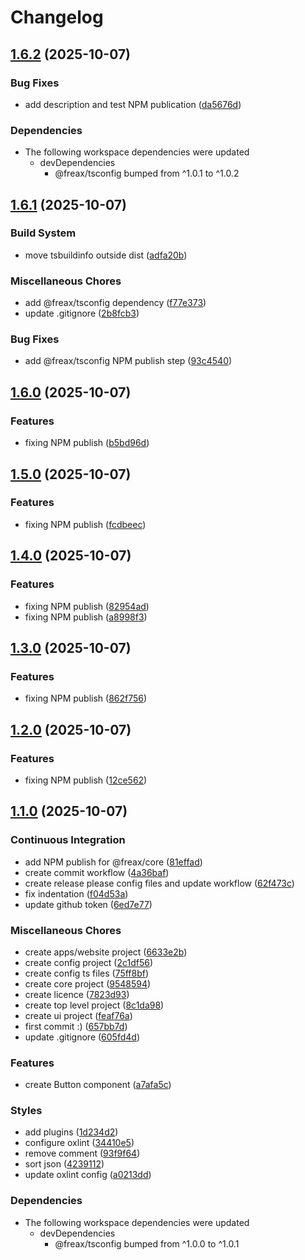 # Changelog

## [1.6.2](https://github.com/freax-io/freax/compare/freax-v1.6.1...freax-v1.6.2) (2025-10-07)


### Bug Fixes

* add description and test NPM publication ([da5676d](https://github.com/freax-io/freax/commit/da5676d9df0643f91b6c94c0a85b1f137ca699f6))


### Dependencies

* The following workspace dependencies were updated
  * devDependencies
    * @freax/tsconfig bumped from ^1.0.1 to ^1.0.2

## [1.6.1](https://github.com/freax-io/freax/compare/freax-v1.6.0...freax-v1.6.1) (2025-10-07)


### Build System

* move tsbuildinfo outside dist ([adfa20b](https://github.com/freax-io/freax/commit/adfa20bd3d86f1b279e6dac083ba1d18cbe5302f))


### Miscellaneous Chores

* add @freax/tsconfig dependency ([f77e373](https://github.com/freax-io/freax/commit/f77e373e523dff65b3a4db85f1049bc6c52ca2f3))
* update .gitignore ([2b8fcb3](https://github.com/freax-io/freax/commit/2b8fcb312799a53a802bd1764ff1365539518793))


### Bug Fixes

* add @freax/tsconfig NPM publish step ([93c4540](https://github.com/freax-io/freax/commit/93c45402a00264bc436ddeb2a21bbf0147e62e9f))

## [1.6.0](https://github.com/freax-io/freax/compare/freax-v1.5.0...freax-v1.6.0) (2025-10-07)


### Features

* fixing NPM publish ([b5bd96d](https://github.com/freax-io/freax/commit/b5bd96dd3b6554b872b09e3478e6080d4c0bb721))

## [1.5.0](https://github.com/freax-io/freax/compare/freax-v1.4.0...freax-v1.5.0) (2025-10-07)


### Features

* fixing NPM publish ([fcdbeec](https://github.com/freax-io/freax/commit/fcdbeec5b4d69bf369bd9cb7cb38175922c9a9db))

## [1.4.0](https://github.com/freax-io/freax/compare/freax-v1.3.0...freax-v1.4.0) (2025-10-07)


### Features

* fixing NPM publish ([82954ad](https://github.com/freax-io/freax/commit/82954ad211b64247cdd1312ce305d3f79c7c43e1))
* fixing NPM publish ([a8998f3](https://github.com/freax-io/freax/commit/a8998f3467198a5fab10e823f400016f0424c456))

## [1.3.0](https://github.com/freax-io/freax/compare/freax-v1.2.0...freax-v1.3.0) (2025-10-07)


### Features

* fixing NPM publish ([862f756](https://github.com/freax-io/freax/commit/862f7566f9c7e9d6e008ccc694f71ea9949cd0bd))

## [1.2.0](https://github.com/freax-io/freax/compare/freax-v1.1.0...freax-v1.2.0) (2025-10-07)


### Features

* fixing NPM publish ([12ce562](https://github.com/freax-io/freax/commit/12ce56200f297662f7c724afbffc57e94d6465b5))

## [1.1.0](https://github.com/freax-io/freax/compare/freax-v1.0.0...freax-v1.1.0) (2025-10-07)


### Continuous Integration

* add NPM publish for @freax/core ([81effad](https://github.com/freax-io/freax/commit/81effad42fd05510084e29cc17e6ce8bc0493eb4))
* create commit workflow ([4a36baf](https://github.com/freax-io/freax/commit/4a36baf590138d0f96d0f1150a07cce23635b07b))
* create release please config files and update workflow ([62f473c](https://github.com/freax-io/freax/commit/62f473c5f8d456698a8b41e6bfa0ceb75b4841b4))
* fix indentation ([f04d53a](https://github.com/freax-io/freax/commit/f04d53abfa8e8ccb4470e92667486f931a2641b0))
* update github token ([6ed7e77](https://github.com/freax-io/freax/commit/6ed7e774b8c503d2be3e3d3d84f41ceadd1b06dc))


### Miscellaneous Chores

* create apps/website project ([6633e2b](https://github.com/freax-io/freax/commit/6633e2b600972b53d1120a6f2a34f2beb79c9e20))
* create config project ([2c1df56](https://github.com/freax-io/freax/commit/2c1df56426e49364d0546665e0e5cf8db0f28e07))
* create config ts files ([75ff8bf](https://github.com/freax-io/freax/commit/75ff8bf6e4d601bcef34aa395e1f87b7d08a1100))
* create core project ([9548594](https://github.com/freax-io/freax/commit/9548594a0764d3f9a47a2640f9ad33ce30d3aa39))
* create licence ([7823d93](https://github.com/freax-io/freax/commit/7823d93dc936c4aca921d76b6a415411feb5bc4f))
* create top level project ([8c1da98](https://github.com/freax-io/freax/commit/8c1da98750f7dc0e6fe4ecd05af77924dcaea0cf))
* create ui project ([feaf76a](https://github.com/freax-io/freax/commit/feaf76aa0c8f4c92291f82d4fd9049125794e447))
* first commit :) ([657bb7d](https://github.com/freax-io/freax/commit/657bb7dbb4fdae38b42eaba9cb110eccff46f497))
* update .gitignore ([605fd4d](https://github.com/freax-io/freax/commit/605fd4daa13e2f449051ced60a17b7f35f1cbbcd))


### Features

* create Button component ([a7afa5c](https://github.com/freax-io/freax/commit/a7afa5cc01c6eb93f34e4c3332522437a23fef26))


### Styles

* add plugins ([1d234d2](https://github.com/freax-io/freax/commit/1d234d2ca21291143bacaf47098a8966c2f92759))
* configure oxlint ([34410e5](https://github.com/freax-io/freax/commit/34410e582615748a873661965cbae27a11a198c7))
* remove comment ([93f9f64](https://github.com/freax-io/freax/commit/93f9f6472892463b9a50c703fb91311e5d06fabe))
* sort json ([4239112](https://github.com/freax-io/freax/commit/423911260047525b5254643e93e58fb1a1d252cf))
* update oxlint config ([a0213dd](https://github.com/freax-io/freax/commit/a0213dd23a8919abee768002f191f1147dbed4af))


### Dependencies

* The following workspace dependencies were updated
  * devDependencies
    * @freax/tsconfig bumped from ^1.0.0 to ^1.0.1
